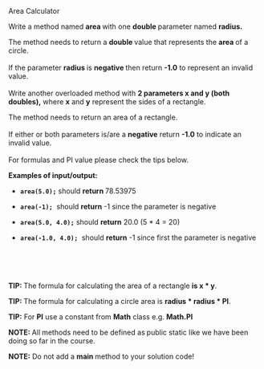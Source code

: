 <div class="instructions--content--1JI0g"><div class="instructions--title--3vSDk" data-purpose="exercise-title">Area Calculator</div><div class="instructions--description--2Qd_w"><p>Write a method named&nbsp;<strong>area&nbsp;</strong>with one&nbsp;<strong>double&nbsp;</strong>parameter named&nbsp;<strong>radius.</strong></p><p>The method needs to return a&nbsp;<strong>double&nbsp;</strong>value that represents the&nbsp;<strong>area&nbsp;</strong>of a circle.<br><br>If the parameter&nbsp;<strong>radius&nbsp;</strong>is&nbsp;<strong>negative&nbsp;</strong>then return&nbsp;<strong>-1.0</strong>&nbsp;to represent an invalid value.<br><br>Write another overloaded method with&nbsp;<strong>2 parameters x and y (both doubles),</strong>&nbsp;where&nbsp;<strong>x</strong>&nbsp;and&nbsp;<strong>y</strong>&nbsp;represent the sides of a rectangle.</p><p>The method needs to return an area of a rectangle.<br><br>If either or both parameters is/are a&nbsp;<strong>negative</strong>&nbsp;return&nbsp;<strong>-1.0</strong>&nbsp;to indicate an invalid value.<br><br>For formulas and PI value please check the tips below.</p><p><strong>Examples of input/output:</strong></p><ul><li><p><code><strong>area(5.0);</strong></code>&nbsp;should&nbsp;<strong>return&nbsp;</strong>78.53975</p></li><li><p><code><strong>area(-1);</strong></code>&nbsp; should&nbsp;<strong>return</strong>&nbsp;-1 since the parameter is negative</p></li><li><p><code><strong>area(5.0, 4.0);</strong></code>&nbsp;should&nbsp;<strong>return</strong>&nbsp;20.0 (5 * 4 = 20)</p></li><li><p><code><strong>area(-1.0, 4.0);</strong></code>&nbsp; should&nbsp;<strong>return</strong>&nbsp;-1 since first the parameter is negative</p></li></ul><p><br><br><br></p><p><strong>TIP:&nbsp;</strong>​The formula for calculating the area of a rectangle&nbsp;<strong>is x * y</strong>.</p><p><strong>TIP:&nbsp;</strong>​The formula for calculating a circle area is&nbsp;<strong>radius * radius * PI</strong>.</p><p><strong>TIP:</strong>&nbsp;For&nbsp;<strong>PI</strong>&nbsp;use a constant from&nbsp;<strong>Math</strong>&nbsp;class e.g.&nbsp;<strong>Math.PI</strong></p><p><strong>NOTE:&nbsp;</strong>All<strong>&nbsp;</strong>methods need to be defined as<strong>&nbsp;</strong>public static&nbsp;​like we have been doing so far in the course.</p><p><strong>NOTE:</strong>&nbsp;Do not add a&nbsp;<strong>main&nbsp;</strong>method to your solution code!</p></div></div><div class="instructions--drag-handle--ocDGT"></div>